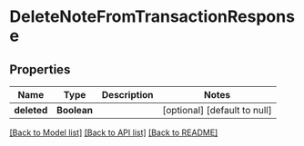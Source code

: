 # DeleteNoteFromTransactionResponse
## Properties

| Name | Type | Description | Notes |
|------------ | ------------- | ------------- | -------------|
| **deleted** | **Boolean** |  | [optional] [default to null] |

[[Back to Model list]](../README.md#documentation-for-models) [[Back to API list]](../README.md#documentation-for-api-endpoints) [[Back to README]](../README.md)

